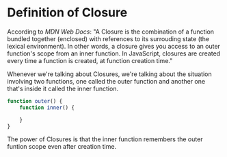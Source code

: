 # Definition of Closure

According to *MDN Web Docs*: "A Closure is the combination of a function bundled together (enclosed) with references to its surrouding state (the lexical environment). In other words, a closure gives you access to an outer function's scope from an inner function. In JavaScript, closures are created every time a function is created, at function creation time."

Whenever we're talking about Closures, we're talking about the situation involving two functions, one called the outer function and another one that's inside it called the inner function.

```JavaScript
function outer() {
    function inner() {

    }
}
```

The power of Closures is that the inner function remembers the outer funtion scope even after creation time.